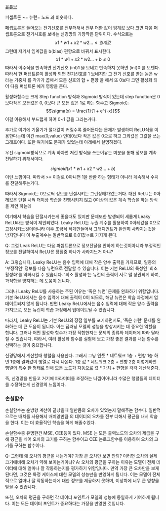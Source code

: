 [유튜브](https://www.youtube.com/playlist?list=PLBiQZMT3oSxW1RS1hn2jWBgswh0nlcgQZ)

퍼셉트론 ~= 뉴런= 노드 과 비슷하다.

페셉트론은 들어오는 전기신호를 전부더해서
전부 더한 값이 임계값 보다 크면 다음 퍼셉트론으로 전기시호를 보네는 신경망의 가장작은 단위이다.
수식으로는
$$x1*w1 + x2*w2 ... \leq 임계값$$
그런데 저기서 임계값을 b(bias) 편향으로 바꿔서 표시한다.
$$x1*w1 + x2 * w2 ... + b \leq 0$$
따라서 이수식을 만족하면 전기신호 (int)1 을 보네고 만족하지 못하면 (int)0 를 보넨다.
따라서 한 퍼셉트론이 활성화 되면 전기신호를 1 보네지만
그 전기 신호를 받는 놈은 w 라는 가중치 를 각가가 곱해서
모든 신호의 합 + 편향 을 해서 또 0보다 크면 활성화 되어 다음 퍼셉트론 에거 영향을 준다.

활성화합수는 크게
Step function 방식과 Sigmoid 방식이 있는데
step function은 0보다작은 모든값은 0, 0보다 큰 모든 값은 1로 하는 함수고
Sigmoid는 
$$\sigma(x) = \frac{1}{1 + e^{-x}}$$
이걸 이용해서 부드럽게 하여 0~1 값을 그리는거다.

추가로 여기에 기울기가 절대값이 커질수록 줄어든다는 문제가 발생하여
ReLU식을 이용한다는데
이건 max(0,value) 인데0보다 작은 값은 0으로 하고 그외값은 그값을 쓰는 그래프이다.
또한 여기에도 문제가 있었는데 아레에서 설명하겠다.

우선 sigmoid방식으로 계속 하자면
저런 방식을 쓰는이유는 미분을 통해 정보를 계속 전달하기 위해서이다.

$$ sigmoid(x1*w1 + x2 * w2 ... + b) $$
이런 느낌이다.
따라서 >= 이걸로 0아니면 1을 반환 하는 형태가 아니라 계속해서 수치를 전달해주는거다.

따라서 Sigmoid는 0으로써 정보를 단절시키는 그런상태가없는거다.
대신 ReLU는 0아레값은 단절 시켜 더이상 학습을 진행시키지 않고 0이상의 값은 계속 학습을 하는 방식을 제안 하는데

여기에서 학습을 단절시키는게 좋을때도 있지만 문제또한 발생되어
세롭게 Leaky ReLU라는 방식이 제안되었다.
Leaky ReLU는 누출 계수를 활용하여 0아레값을 0으로 고정시키느것이아니라
이주 조금식 작계만들어서 그래디언트가 완전히 사라지는것을 방지합니다
이 누출계수는 일반적으로 0.01값ㅇ르 가지게 된다.

Q: 그럼 Leak ReLU는 다음 퍼셉트론으로 정보전달을 안하게 하는것이아니라 부정적인 정보를 전달하여서 ReLU은 장점중 하나가 사라지느거 아냐?

A: 그렇습니다, Leaky ReLU는 음수 입력에 대해 작은 양수 출력을 가지므로, 일종의 ‘부정적인’ 정보를 다음 뉴런으로 전달할 수 있습니다. 이는 기본 ReLU의 특성인 '희소 활성화’를 약화시킬 수 있습니다. '희소 활성화’는 뉴런의 출력이 서로 덜 상관되게 하여, 과적합을 방지하는 데 도움이 됩니다.

그러나 Leaky ReLU를 사용하는 주된 이유는 ‘죽은 뉴런’ 문제를 완화하기 위함입니다. 기본 ReLU에서는 음수 입력에 대해 출력이 0이 되므로, 해당 뉴런은 학습 과정에서 업데이트되지 않게 됩니다. 반면 Leaky ReLU에서는 음수 입력에 대해 작은 양수 출력을 가지므로, 모든 뉴런이 학습 과정에서 업데이트될 수 있습니다.

따라서, Leaky ReLU는 기본 ReLU의 장점 일부를 포기하면서도, ‘죽은 뉴런’ 문제를 완화하는 데 큰 도움이 됩니다. 이는 딥러닝 모델의 성능을 향상시키는 데 중요한 역할을 합니다. 그러나 어떤 활성화 함수가 가장 적합한지는 문제의 종류와 데이터에 따라 달라질 수 있습니다. 따라서, 여러 활성화 함수를 실험해 보고 가장 좋은 결과를 내는 함수를 선택하는 것이 중요합니다.


신경망에서 계산할때 행렬을 사용한다.
그래서 그냥 인풋 * 네트워크 1층 + 편향 1층 하면 1층에 결과값이 행열로 다시 나온다.
1층 값 * 네트워크 2층 + 편향 2층 
이렇게하면 행열의 특수 한 형태로 인해  모든 노드가 자동으로 값 * 가치 + 편향을 각각 계산해준다.

즉, 신경망을 만들고 거기에 파라미터를 조정하는 니낌이아니라
수많은 행렬들의 데이터를 수정하는게 신경망의 느낌이다.


### 손실함수

손실함수는 순방향 계산이 끝났을때 얼만큼의 오차가 있었는지 말해주는 함수다.
일반적으로는 배치를 사용해서 배치양만큼 의 데이터의 오차를 전부 더해서 평균을 내서
학습을 한다. 이는 더 효율적인 학습을 하게 해줄수있다.

손실함수중 유명한건 MSE, CEE등이 있다.
MSE 는 모든 출력노드의 오차의 제곱을 구해 평균을 네어 오차의 크기를 구하는 함수이고
CEE 는로그함수를 이용하여 오차의 크기를 구하는 함수이다.

Q: 그런데 왜 오차의 평균을 내는거야? 가장 큰 오차만 보면 안되? 이러면 오차의 실제크기에비해 오차가 약해 보이는거아냐?
A: 오차의 평균을 구하는 이유는 모델이 전체 데이터에 대해 얼마나 잘 작동하는지를 평가하기 위함입니다. 만약 가장 큰 오차만을 보게 된다면, 그것은 특정 케이스에 대한 모델의 성능만을 반영하게 됩니다. 이는 모델이 전체적으로 얼마나 잘 작동하는지에 대한 정보를 제공하지 못하며, 이상치에 너무 큰 영향을 받을 수 있습니다.

또한, 오차의 평균을 구하면 각 데이터 포인트가 모델의 성능에 동일하게 기여하게 됩니다. 이는 모든 데이터 포인트가 중요하다는 가정을 반영한 것입니다.